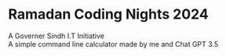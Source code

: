# Ramadan Coding Nights 2024 </br>
A Governer Sindh I.T Initiative </br>
A simple command line calculator made by me and Chat GPT 3.5
